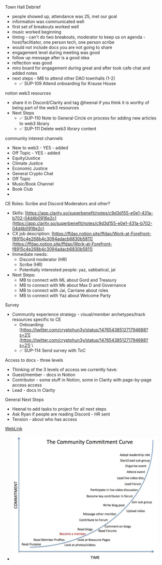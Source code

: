 Town Hall Debrief
- people showed up, attendance was 25, met our goal
- information was communicated well
- first set of breakouts worked well
- music worked beginning
- timing - can't do two breakouts, moderator to keep us on agenda - host/faciltiator, one person tech, one person scribe
- would not include docs you are not going to share
- engagement level during meeting was good
- follow up message after is a good idea
- reflection was good
- miro board for engagement during great and after took cafe chat and added notes
- next steps - MB to attend other DAO townhalls (1-2)
	- ✅ SUP-109 Attend onboarding for Krause House 


notion web3 resources
- share it in Discord/Clarity and tag @heenal if you think it is worthy of being part of the web3 resources
- Next Steps
	- ✅ SUP-110 Note to General Circle on process for adding new articles to web3 library 
	- ✅ SUP-111 Delete web3 library content 

community interest channels
- New to web3 - YES - added
- Off Topic - YES - added
- Equity/Justice
- Climate Justice
- Economic Justice
- General Crypto Chat
- Off Topic
- Music/Book Channel
- Book Club 
- 

CE Roles: Scribe and Discord Moderators and other?
- Skills: [https://app.clarity.so/superbenefit/notes/c9d3d155-e0e1-431a-b702-04d4b0916e2c](https://app.clarity.so/superbenefit/notes/c9d3d155-e0e1-431a-b702-04d4b0916e2c) 
- CX job description: [https://ffdao.notion.site/ffdao/Work-at-Forefront-f8915c4e268b4c3094adacb6830b5811](https://ffdao.notion.site/ffdao/Work-at-Forefront-f8915c4e268b4c3094adacb6830b5811)
- Immediate needs:
	- Discord moderator (HR)
	- Scribe (HR)
	- Potentially interested people: yaz, sabbatical, jai
- Next Steps:
	- MB to connect with ML about Gord and Treasury
	- MB to connect with Mk about Max D and Governance
	- MB to connect with Jai, Carriane about roles
	- MB to connect with Yaz about Welcome Party

Survey
- Community experience strategy - visual/member archetypes/track resources specific to CE
	- Onboarding: [https://twitter.com/cryptohun3y/status/1476543851271794688?s=21](https://twitter.com/cryptohun3y/status/1476543851271794688?s=21) \
	- ✅ SUP-114 Send survey with ToC 

Access to docs - three levels
- Thinking of the 3 levels of access we currently have:
- Guest/member - docs in Notion
- Contributor - some stuff in Notion, some in Clarity with page-by-page access access 
- Lead - docs in Clarity

General Next Steps
- Heenal to add tasks to project for all next steps
- Ask Ryan if people are reading Discord - HR sent 
- Tension - about who has access


[WebLink](https://images-ext-1.discordapp.net/external/g9m6ILdX53T5RKwKUkYC-9Bn3BQnWyyOKDJfMSsPqtc/https/pbs.twimg.com/media/FIwPp3qVkAM2XfA.jpg%3Alarge)


- ![image.png](attachments/7f370be1-ae94-4ff3-bff6-a977347bacaf.png)
